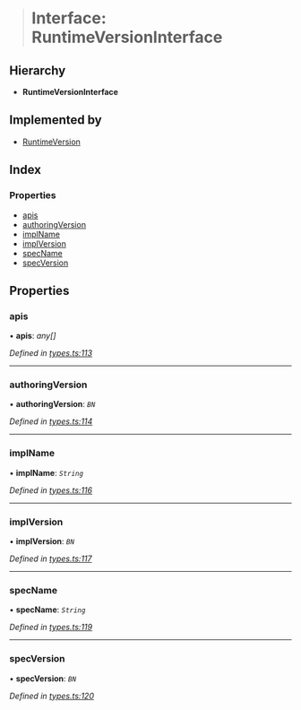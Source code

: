 > # Interface: RuntimeVersionInterface

## Hierarchy

* **RuntimeVersionInterface**

## Implemented by

* [RuntimeVersion](../classes/_rpc_runtimeversion_.runtimeversion.md)

## Index

### Properties

* [apis](_types_.runtimeversioninterface.md#apis)
* [authoringVersion](_types_.runtimeversioninterface.md#authoringversion)
* [implName](_types_.runtimeversioninterface.md#implname)
* [implVersion](_types_.runtimeversioninterface.md#implversion)
* [specName](_types_.runtimeversioninterface.md#specname)
* [specVersion](_types_.runtimeversioninterface.md#specversion)

## Properties

###  apis

• **apis**: *any[]*

*Defined in [types.ts:113](https://github.com/polkadot-js/api/blob/d34eb15/packages/types/src/types.ts#L113)*

___

###  authoringVersion

• **authoringVersion**: *`BN`*

*Defined in [types.ts:114](https://github.com/polkadot-js/api/blob/d34eb15/packages/types/src/types.ts#L114)*

___

###  implName

• **implName**: *`String`*

*Defined in [types.ts:116](https://github.com/polkadot-js/api/blob/d34eb15/packages/types/src/types.ts#L116)*

___

###  implVersion

• **implVersion**: *`BN`*

*Defined in [types.ts:117](https://github.com/polkadot-js/api/blob/d34eb15/packages/types/src/types.ts#L117)*

___

###  specName

• **specName**: *`String`*

*Defined in [types.ts:119](https://github.com/polkadot-js/api/blob/d34eb15/packages/types/src/types.ts#L119)*

___

###  specVersion

• **specVersion**: *`BN`*

*Defined in [types.ts:120](https://github.com/polkadot-js/api/blob/d34eb15/packages/types/src/types.ts#L120)*